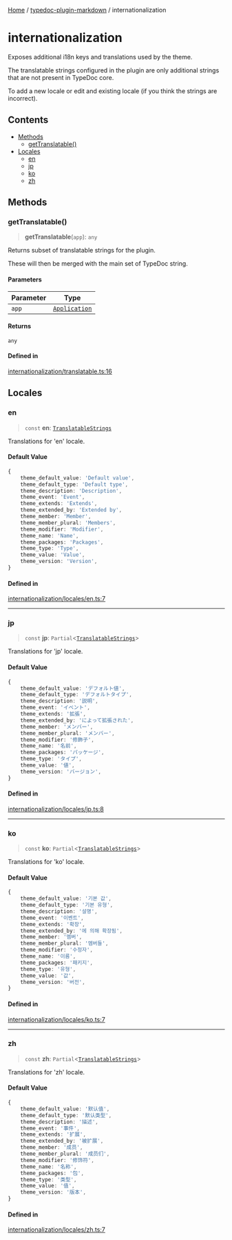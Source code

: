 [Home](../../README.md) / [typedoc-plugin-markdown](../README.md) / internationalization

# internationalization

Exposes additional i18n keys and translations used by the theme.

The translatable strings configured in the plugin are only additional strings that are not present in TypeDoc core.

To add a new locale or edit and existing locale (if you think the strings are incorrect).

## Contents

* [Methods](#methods)
  * [getTranslatable()](#gettranslatable)
* [Locales](#locales)
  * [en](#en)
  * [jp](#jp)
  * [ko](#ko)
  * [zh](#zh)

## Methods

### getTranslatable()

> **getTranslatable**(`app`): `any`

Returns subset of translatable strings for the plugin.

These will then be merged with the main set of TypeDoc string.

#### Parameters

| Parameter | Type                                                              |
| --------- | ----------------------------------------------------------------- |
| `app`     | [`Application`](https://typedoc.org/api/classes/Application.html) |

#### Returns

`any`

#### Defined in

[internationalization/translatable.ts:16](https://github.com/typedoc2md/typedoc-plugin-markdown/blob/7934b23566f374f44fe6de5fd9240ab185bf799f/packages/typedoc-plugin-markdown/src/internationalization/translatable.ts#L16)

## Locales

### en

> `const` **en**: [`TranslatableStrings`](../types/interfaces/TranslatableStrings.md)

Translations for 'en' locale.

#### Default Value

```ts
{
    theme_default_value: 'Default value',
    theme_default_type: 'Default type',
    theme_description: 'Description',
    theme_event: 'Event',
    theme_extends: 'Extends',
    theme_extended_by: 'Extended by',
    theme_member: 'Member',
    theme_member_plural: 'Members',
    theme_modifier: 'Modifier',
    theme_name: 'Name',
    theme_packages: 'Packages',
    theme_type: 'Type',
    theme_value: 'Value',
    theme_version: 'Version',
}
```

#### Defined in

[internationalization/locales/en.ts:7](https://github.com/typedoc2md/typedoc-plugin-markdown/blob/7934b23566f374f44fe6de5fd9240ab185bf799f/packages/typedoc-plugin-markdown/src/internationalization/locales/en.ts#L7)

***

### jp

> `const` **jp**: `Partial`\<[`TranslatableStrings`](../types/interfaces/TranslatableStrings.md)>

Translations for 'jp' locale.

#### Default Value

```ts
{
    theme_default_value: 'デフォルト値',
    theme_default_type: 'デフォルトタイプ',
    theme_description: '説明',
    theme_event: 'イベント',
    theme_extends: '拡張',
    theme_extended_by: 'によって拡張された',
    theme_member: 'メンバー',
    theme_member_plural: 'メンバー',
    theme_modifier: '修飾子',
    theme_name: '名前',
    theme_packages: 'パッケージ',
    theme_type: 'タイプ',
    theme_value: '値',
    theme_version: 'バージョン',
}
```

#### Defined in

[internationalization/locales/jp.ts:8](https://github.com/typedoc2md/typedoc-plugin-markdown/blob/7934b23566f374f44fe6de5fd9240ab185bf799f/packages/typedoc-plugin-markdown/src/internationalization/locales/jp.ts#L8)

***

### ko

> `const` **ko**: `Partial`\<[`TranslatableStrings`](../types/interfaces/TranslatableStrings.md)>

Translations for 'ko' locale.

#### Default Value

```ts
{
    theme_default_value: '기본 값',
    theme_default_type: '기본 유형',
    theme_description: '설명',
    theme_event: '이벤트',
    theme_extends: '확장',
    theme_extended_by: '에 의해 확장됨',
    theme_member: '멤버',
    theme_member_plural: '멤버들',
    theme_modifier: '수정자',
    theme_name: '이름',
    theme_packages: '패키지',
    theme_type: '유형',
    theme_value: '값',
    theme_version: '버전',
}
```

#### Defined in

[internationalization/locales/ko.ts:7](https://github.com/typedoc2md/typedoc-plugin-markdown/blob/7934b23566f374f44fe6de5fd9240ab185bf799f/packages/typedoc-plugin-markdown/src/internationalization/locales/ko.ts#L7)

***

### zh

> `const` **zh**: `Partial`\<[`TranslatableStrings`](../types/interfaces/TranslatableStrings.md)>

Translations for 'zh' locale.

#### Default Value

```ts
{
    theme_default_value: '默认值',
    theme_default_type: '默认类型',
    theme_description: '描述',
    theme_event: '事件',
    theme_extends: '扩展',
    theme_extended_by: '被扩展',
    theme_member: '成员',
    theme_member_plural: '成员们',
    theme_modifier: '修饰符',
    theme_name: '名称',
    theme_packages: '包',
    theme_type: '类型',
    theme_value: '值',
    theme_version: '版本',
}
```

#### Defined in

[internationalization/locales/zh.ts:7](https://github.com/typedoc2md/typedoc-plugin-markdown/blob/7934b23566f374f44fe6de5fd9240ab185bf799f/packages/typedoc-plugin-markdown/src/internationalization/locales/zh.ts#L7)
